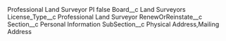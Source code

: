 <?xml version="1.0" encoding="UTF-8"?>
<CustomMetadata xmlns="http://soap.sforce.com/2006/04/metadata" xmlns:xsi="http://www.w3.org/2001/XMLSchema-instance" xmlns:xsd="http://www.w3.org/2001/XMLSchema">
    <label>Professional Land Surveyor PI</label>
    <protected>false</protected>
    <values>
        <field>Board__c</field>
        <value xsi:type="xsd:string">Land Surveyors</value>
    </values>
    <values>
        <field>License_Type__c</field>
        <value xsi:type="xsd:string">Professional Land Surveyor</value>
    </values>
    <values>
        <field>RenewOrReinstate__c</field>
        <value xsi:nil="true"/>
    </values>
    <values>
        <field>Section__c</field>
        <value xsi:type="xsd:string">Personal Information</value>
    </values>
    <values>
        <field>SubSection__c</field>
        <value xsi:type="xsd:string">Physical Address,Mailing Address</value>
    </values>
</CustomMetadata>

